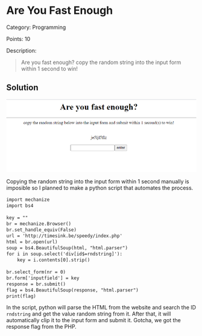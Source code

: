# Are You Fast Enough

Category: Programming

Points: 10

Description:

> Are you fast enough? copy the random string into the input form within 1 second to win!

## Solution

![website](files/fast.png)

Copying the random string into the input form within 1 second manually is imposible so I planned to make a python script that automates the process. 

```
import mechanize
import bs4

key = ""
br = mechanize.Browser()
br.set_handle_equiv(False)
url = 'http://timesink.be/speedy/index.php'
html = br.open(url)  
soup = bs4.BeautifulSoup(html, "html.parser")
for i in soup.select('div[id$=rndstring]'):
	key = i.contents[0].strip()

br.select_form(nr = 0)     
br.form['inputfield'] = key
response = br.submit()
flag = bs4.BeautifulSoup(response, "html.parser")
print(flag)
```

In the script, python will parse the HTML from the website and  search the ID `rndstring` and get the value random string from it. After that, it will automatically clip it to the input form and submit it. Gotcha, we got the response flag from the PHP.




